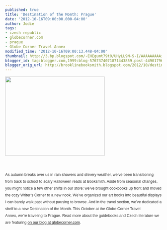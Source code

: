 ```yaml
---
published: true
title: 'Destination of the Month: Prague'
date: '2012-10-16T09:00:00.000-04:00'
author: Jodie
tags:
- czech republic
- globecorner.com
- prague
- Globe Corner Travel Annex
modified_time: '2012-10-16T09:00:13.448-04:00'
thumbnail: http://3.bp.blogspot.com/-EHEgumt79t0/UHyLL9N-S-I/AAAAAAAAAiI/6XwOEZp91iY/s72-c/unbearable_title_graphic.jpg
blogger_id: tag:blogger.com,1999:blog-5767374071871443859.post-4490179697798807084
blogger_orig_url: http://brooklinebooksmith.blogspot.com/2012/10/destination-of-month-prague.html
---
```


<div class="separator" style="clear: both; text-align: center;"><a href="http://3.bp.blogspot.com/-EHEgumt79t0/UHyLL9N-S-I/AAAAAAAAAiI/6XwOEZp91iY/s1600/unbearable_title_graphic.jpg" imageanchor="1" style="clear: left; float: left; margin-bottom: 1em; margin-right: 1em; text-align: center;"><img border="0" height="255" src="http://3.bp.blogspot.com/-EHEgumt79t0/UHyLL9N-S-I/AAAAAAAAAiI/6XwOEZp91iY/s320/unbearable_title_graphic.jpg" width="320" /></a></div><span style="background-color: white; color: #333333; font-family: Verdana, Tahoma, Arial, serif; font-size: 12.222222328186035px; line-height: 21.870370864868164px;"><br /></span><span style="background-color: white; color: #333333; font-family: Verdana, Tahoma, Arial, serif; font-size: 12.222222328186035px; line-height: 21.870370864868164px;"><br /></span><span style="background-color: white; color: #333333; font-family: Verdana, Tahoma, Arial, serif; font-size: 12.222222328186035px; line-height: 21.870370864868164px;"><br /></span><span style="background-color: white; color: #333333; font-family: Verdana, Tahoma, Arial, serif; font-size: 12.222222328186035px; line-height: 21.870370864868164px;"><br /></span><span style="background-color: white; color: #333333; font-family: Verdana, Tahoma, Arial, serif; font-size: 12.222222328186035px; line-height: 21.870370864868164px;"><br /></span><span style="background-color: white; color: #333333; font-family: Verdana, Tahoma, Arial, serif; font-size: 12.222222328186035px; line-height: 21.870370864868164px;"><br /></span><span style="background-color: white; color: #333333; font-family: Verdana, Tahoma, Arial, serif; font-size: 12.222222328186035px; line-height: 21.870370864868164px;"><br /></span><span style="background-color: white; color: #333333; font-family: Verdana, Tahoma, Arial, serif; font-size: 12.222222328186035px; line-height: 21.870370864868164px;"><br /></span><span style="background-color: white; color: #333333; font-family: Verdana, Tahoma, Arial, serif; font-size: 12.222222328186035px; line-height: 21.870370864868164px;"><br /></span><span style="background-color: white; color: #333333; font-family: Verdana, Tahoma, Arial, serif; font-size: 12.222222328186035px; line-height: 21.870370864868164px;"><br /></span><span style="background-color: white; color: #333333; font-family: Verdana, Tahoma, Arial, serif; font-size: 12.222222328186035px; line-height: 21.870370864868164px;"><br /></span><span style="background-color: white; color: #333333; font-family: Verdana, Tahoma, Arial, serif; font-size: 12.222222328186035px; line-height: 21.870370864868164px;"><br /></span><span style="background-color: white; color: #333333; font-family: Verdana, Tahoma, Arial, serif; font-size: 12.222222328186035px; line-height: 21.870370864868164px;"><br /></span><span style="background-color: white; color: #333333; font-family: Verdana, Tahoma, Arial, serif; font-size: 12.222222328186035px; line-height: 21.870370864868164px;"><br /></span><span style="background-color: white; color: #333333; font-family: Verdana, Tahoma, Arial, serif; font-size: 12.222222328186035px; line-height: 21.870370864868164px;">As autumn breaks over us in rain showers and shivery weather, we’ve been transitioning from back to school to scary Halloween reads at Booksmith. Aside from seasonal changes, you might notice a few other shifts in our store: we’ve brought cookbooks up front and moved the cozy Writer’s Corner to a new nook. We’ve organized our art books into beautiful displays I can barely walk past without pausing to browse. And in the travel section, we’ve dedicated a shelf to a new Destination of the Month. This October at the Globe Corner Travel Annex,&nbsp;we’re traveling to Prague. Read more about the guidebooks and Czech literature we are featuring </span><a href="http://globecornerbookstore.com/blogs/" style="font-family: Verdana, Tahoma, Arial, serif; font-size: 12.222222328186035px; line-height: 21.870370864868164px;">on our blog at globecorner.com</a><span style="background-color: white; color: #333333; font-family: Verdana, Tahoma, Arial, serif; font-size: 12.222222328186035px; line-height: 21.870370864868164px;">.&nbsp;</span>
